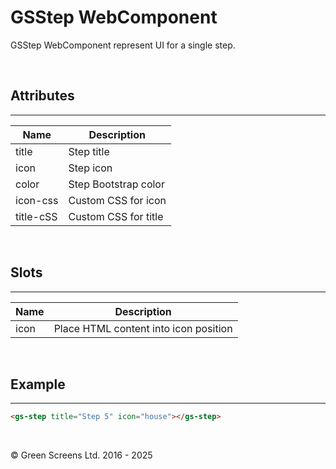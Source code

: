 # GSStep WebComponent

GSStep WebComponent represent UI for a single step.

 <br>
 
## Attributes
---
 
| Name               | Description                                                      |
|--------------------|------------------------------------------------------------------|
| title              | Step title                                                       |
| icon               | Step icon                                                        |
| color              | Step Bootstrap color                                             |
| icon-css           | Custom CSS for icon                                              |
| title-cSS          | Custom CSS for title                                             |
 
<br>

## Slots
---

| Name               | Description                                              |
|--------------------|----------------------------------------------------------|
| icon               | Place HTML content into icon position                    |

<br>

## Example
---

```html
<gs-step title="Step 5" icon="house"></gs-step>
```

<br>

&copy; Green Screens Ltd. 2016 - 2025
